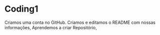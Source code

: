 # Coding1

Criamos uma conta no GitHub.
Criamos e editamos o README com nossas informações,
Aprendemos a criar Repositório,

